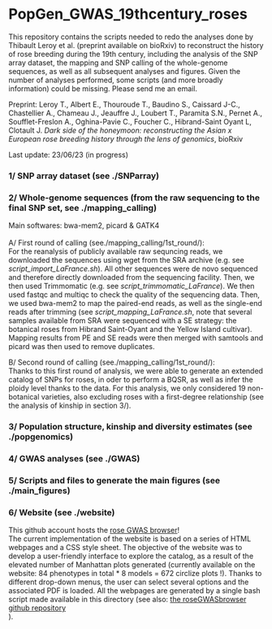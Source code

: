# PopGen_GWAS_19thcentury_roses

This repository contains the scripts needed to redo the analyses done by Thibault Leroy et al. (preprint available on bioRxiv) to reconstruct the history of rose breeding during the 19th century, including the analysis of the SNP array dataset, the mapping and SNP calling of the whole-genome sequences, as well as all subsequent analyses and figures. Given the number of analyses performed, some scripts (and more broadly information) could be missing. Please send me an email.

Preprint: Leroy T., Albert E., Thouroude T., Baudino S., Caissard J-C., Chastellier A., Chameau J., Jeauffre J., Loubert T., Paramita S.N., Pernet A., Soufflet-Freslon A., Oghina-Pavie C., Foucher C., Hibrand-Saint Oyant L, Clotault J.
*Dark side of the honeymoon: reconstructing the Asian x European rose breeding history through the lens of genomics*, bioRxiv

Last update: 23/06/23 (in progress) 

### 1/ SNP array dataset (see ./SNParray)

### 2/ Whole-genome sequences (from the raw sequencing to the final SNP set, see ./mapping_calling)

Main softwares: bwa-mem2, picard & GATK4 <br> <br>
A/ First round of calling (see./mapping_calling/1st_round/): <br>
For the reanalysis of publicly available raw sequncing reads, we downloaded the sequences using wget from the SRA archive (e.g. see *script_import_LaFrance.sh*). All other sequences were de novo sequenced and therefore directly downloaded from the sequencing facility. Then, we then used Trimmomatic (e.g. see *script_trimmomatic_LaFrance*). We then used fastqc and multiqc to check the quality of the sequencing data. Then, we used bwa-mem2 to map the paired-end reads, as well as the single-end reads after trimming (see *script_mapping_LaFrance.sh*, note that several samples available from SRA were sequenced with a SE strategy: the botanical roses from Hibrand Saint-Oyant and the Yellow Island cultivar). Mapping results from PE and SE reads were then merged with samtools and picard was then used to remove duplicates. <br>

B/ Second round of calling (see./mapping_calling/1st_round/): <br>
Thanks to this first round of analysis, we were able to generate an extended catalog of SNPs for roses, in oder to perform a BQSR, as well as infer the ploidy level thanks to the data. For this analysis, we only considered 19 non-botanical varieties, also excluding roses with a first-degree relationship (see the analysis of kinship in section 3/).  

### 3/ Population structure, kinship and diversity estimates (see ./popgenomics)

### 4/ GWAS analyses (see ./GWAS)

### 5/ Scripts and files to generate the main figures (see ./main_figures)

### 6/ Website (see ./website)

This github account hosts the [rose GWAS browser](https://rosegwasbrowser.github.io/)!<br>
The current implementation of the website is based on a series of HTML webpages and a CSS style sheet. The objective of the website was to develop a user-friendly interface to explore the catalog, as a result of the elevated number of Manhattan plots generated (currently available on the website: 84 phenotypes in total * 8 models = 672 circlize plots !). Thanks to different drop-down menus, the user can select several options and the associated PDF is loaded. All the webpages are generated by a single bash script made available in this directory (see also: [the roseGWASbrowser github repository](https://github.com/roseGWASbrowser/rosegwasbrowser.github.io)<br>).
